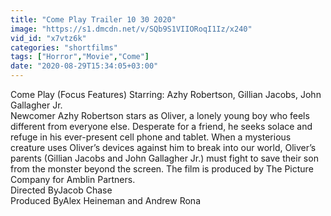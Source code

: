 ```yaml
---
title: "Come Play Trailer 10 30 2020"
image: "https://s1.dmcdn.net/v/SQb9S1VIIORoqI1Iz/x240"
vid_id: "x7vtz6k"
categories: "shortfilms"
tags: ["Horror","Movie","Come"]
date: "2020-08-29T15:34:05+03:00"
---
```

Come Play (Focus Features) Starring: Azhy Robertson, Gillian Jacobs, John Gallagher Jr.  <br>Newcomer Azhy Robertson stars as Oliver, a lonely young boy who feels different from everyone else. Desperate for a friend, he seeks solace and refuge in his ever-present cell phone and tablet. When a mysterious creature uses Oliver’s devices against him to break into our world, Oliver’s parents (Gillian Jacobs and John Gallagher Jr.) must fight to save their son from the monster beyond the screen. The film is produced by The Picture Company for Amblin Partners.  <br>Directed ByJacob Chase  <br>Produced ByAlex Heineman and Andrew Rona  <br>
